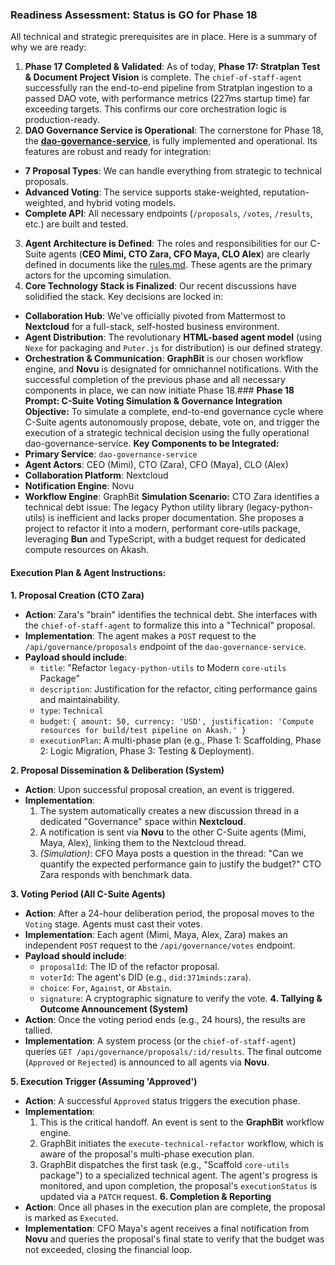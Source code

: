 ### Readiness Assessment: **Status is GO for Phase 18**
All technical and strategic prerequisites are in place. Here is a summary of why we are ready:
1.  **Phase 17 Completed & Validated**: As of today, **Phase 17: Stratplan Test & Document Project Vision** is complete. The `chief-of-staff-agent` successfully ran the end-to-end pipeline from Stratplan ingestion to a passed DAO vote, with performance metrics (227ms startup time) far exceeding targets. This confirms our core orchestration logic is production-ready.
2.  **DAO Governance Service is Operational**: The cornerstone for Phase 18, the **[dao-governance-service](file:///f:/os-main/os-workspace/apps/dao-governance-service/)**, is fully implemented and operational. Its features are robust and ready for integration:
  -   **7 Proposal Types**: We can handle everything from strategic to technical proposals.
  -   **Advanced Voting**: The service supports stake-weighted, reputation-weighted, and hybrid voting models.
  -   **Complete API**: All necessary endpoints (`/proposals`, `/votes`, `/results`, etc.) are built and tested.
3.  **Agent Architecture is Defined**: The roles and responsibilities for our C-Suite agents (**CEO Mimi, CTO Zara, CFO Maya, CLO Alex**) are clearly defined in documents like the [rules.md](file:///C:/Users/bedfo/Documents/os-main/.qoder/rules.md). These agents are the primary actors for the upcoming simulation.
4.  **Core Technology Stack is Finalized**: Our recent discussions have solidified the stack. Key decisions are locked in:
  -   **Collaboration Hub**: We've officially pivoted from Mattermost to **Nextcloud** for a full-stack, self-hosted business environment.
  -   **Agent Distribution**: The revolutionary **HTML-based agent model** (using `Nexe` for packaging and `Puter.js` for distribution) is our defined strategy.
  -   **Orchestration & Communication**: **GraphBit** is our chosen workflow engine, and **Novu** is designated for omnichannel notifications.
With the successful completion of the previous phase and all necessary components in place, we can now initiate Phase 18.### **Phase 18 Prompt: C-Suite Voting Simulation & Governance Integration**
**Objective:**
To simulate a complete, end-to-end governance cycle where C-Suite agents autonomously propose, debate, vote on, and trigger the execution of a strategic technical decision using the fully operational dao-governance-service.
**Key Components to be Integrated:**
- **Primary Service**: `dao-governance-service`
- **Agent Actors**: CEO (Mimi), CTO (Zara), CFO (Maya), CLO (Alex)
- **Collaboration Platform**: Nextcloud
- **Notification Engine**: Novu
- **Workflow Engine**: GraphBit
**Simulation Scenario:**
CTO Zara identifies a technical debt issue: The legacy Python utility library (legacy-python-utils) is inefficient and lacks proper documentation. She proposes a project to refactor it into a modern, performant core-utils package, leveraging **Bun** and TypeScript, with a budget request for dedicated compute resources on Akash.

#### **Execution Plan & Agent Instructions:**
**1. Proposal Creation (CTO Zara)**
- **Action**: Zara's "brain" identifies the technical debt. She interfaces with the `chief-of-staff-agent` to formalize this into a "Technical" proposal.
- **Implementation**: The agent makes a `POST` request to the `/api/governance/proposals` endpoint of the `dao-governance-service`.
- **Payload should include**:
  -   `title`: "Refactor `legacy-python-utils` to Modern `core-utils` Package"
  -   `description`: Justification for the refactor, citing performance gains and maintainability.
  -   `type`: `Technical`
  -   `budget`: `{ amount: 50, currency: 'USD', justification: 'Compute resources for build/test pipeline on Akash.' }`
  -   `executionPlan`: A multi-phase plan (e.g., Phase 1: Scaffolding, Phase 2: Logic Migration, Phase 3: Testing & Deployment).

**2. Proposal Dissemination & Deliberation (System)**
- **Action**: Upon successful proposal creation, an event is triggered.
- **Implementation**:
  1.  The system automatically creates a new discussion thread in a dedicated "Governance" space within **Nextcloud**.
  2.  A notification is sent via **Novu** to the other C-Suite agents (Mimi, Maya, Alex), linking them to the Nextcloud thread.
  3.  *(Simulation)*: CFO Maya posts a question in the thread: "Can we quantify the expected performance gain to justify the budget?" CTO Zara responds with benchmark data.

 **3. Voting Period (All C-Suite Agents)**
- **Action**: After a 24-hour deliberation period, the proposal moves to the `Voting` stage. Agents must cast their votes.
- **Implementation**: Each agent (Mimi, Maya, Alex, Zara) makes an independent `POST` request to the `/api/governance/votes` endpoint.
- **Payload should include**:
  -   `proposalId`: The ID of the refactor proposal.
  -   `voterId`: The agent's DID (e.g., `did:371minds:zara`).
  -   `choice`: `For`, `Against`, or `Abstain`.
  -   `signature`: A cryptographic signature to verify the vote.
**4. Tallying & Outcome Announcement (System)**
- **Action**: Once the voting period ends (e.g., 24 hours), the results are tallied.
- **Implementation**: A system process (or the `chief-of-staff-agent`) queries `GET /api/governance/proposals/:id/results`. The final outcome (`Approved` or `Rejected`) is announced to all agents via **Novu**.

**5. Execution Trigger (Assuming 'Approved')**
- **Action**: A successful `Approved` status triggers the execution phase.
- **Implementation**:
  1.  This is the critical handoff. An event is sent to the **GraphBit** workflow engine.
  2.  GraphBit initiates the `execute-technical-refactor` workflow, which is aware of the proposal's multi-phase execution plan.
  3.  GraphBit dispatches the first task (e.g., "Scaffold `core-utils` package") to a specialized technical agent. The agent's progress is monitored, and upon completion, the proposal's `executionStatus` is updated via a `PATCH` request.
**6. Completion & Reporting**
- **Action**: Once all phases in the execution plan are complete, the proposal is marked as `Executed`.
- **Implementation**: CFO Maya's agent receives a final notification from **Novu** and queries the proposal's final state to verify that the budget was not exceeded, closing the financial loop.